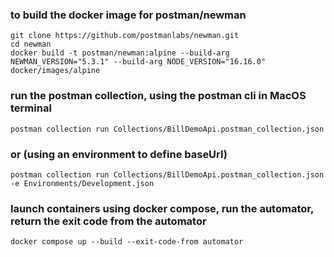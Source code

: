 ### to build the docker image for postman/newman
```
git clone https://github.com/postmanlabs/newman.git
cd newman
docker build -t postman/newman:alpine --build-arg NEWMAN_VERSION="5.3.1" --build-arg NODE_VERSION="16.16.0" docker/images/alpine
```

### run the postman collection, using the postman cli in MacOS terminal
```
postman collection run Collections/BillDemoApi.postman_collection.json
```
### or (using an environment to define baseUrl)
```
postman collection run Collections/BillDemoApi.postman_collection.json -e Environments/Development.json
```

### launch containers using docker compose, run the automator, return the exit code from the automator
```
docker compose up --build --exit-code-from automator
```





